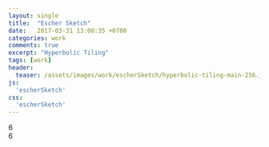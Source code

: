 ```yaml
---
layout: single
title:  "Escher Sketch"
date:   2017-03-31 13:00:35 +0700
categories: work
comments: true
excerpt: "Hyperbolic Tiling"
tags: [work]
header:
  teaser: /assets/images/work/escherSketch/hyperbolic-tiling-main-256.jpg
js:
  'escherSketch'
css:
  'escherSketch'
---
```


<div class="canvas-container">
  <div id="p-selection">
    <a href="#" id="p-down">
      <i class="fa fa-chevron-left fa-pull-left icon-padded"></i>
    </a>
    <span id="p-value">6</span>
    <a href="#" id="p-up">
      <i class="fa fa-chevron-right fa-pull-right icon-padded"></i>
    </a>
  </div>
  <div id="q-selection">
    <a href="#" id="q-down">
      <i class="fa fa-chevron-left fa-pull-left icon-padded"></i>
    </a>
    <span id="q-value">6</span>
    <a href="#" id="q-up">
      <i class="fa fa-chevron-right fa-pull-right icon-padded"></i>
    </a>
  </div>
  <canvas id="escherSketch-canvas" class="fullpage-canvas"></canvas>
</div>